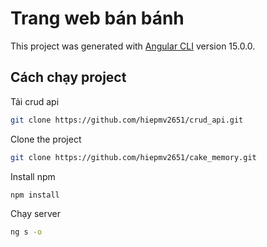 # Trang web bán bánh 

This project was generated with [Angular CLI](https://github.com/angular/angular-cli) version 15.0.0.

## Cách chạy project

Tải crud api

```bash
git clone https://github.com/hiepmv2651/crud_api.git
```

Clone the project

```bash
git clone https://github.com/hiepmv2651/cake_memory.git
```

Install npm

```bash
npm install
```

Chạy server

```bash
ng s -o
```
